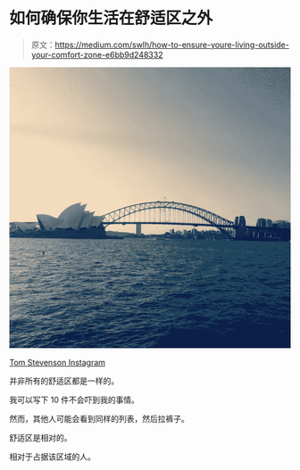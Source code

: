 # 如何确保你生活在舒适区之外

> 原文：<https://medium.com/swlh/how-to-ensure-youre-living-outside-your-comfort-zone-e6bb9d248332>

![](img/9230e5ef3200a116c5425c0f5b9ab996.png)

[Tom Stevenson Instagram](https://www.instagram.com/thetravellintom)

并非所有的舒适区都是一样的。

我可以写下 10 件不会吓到我的事情。

然而，其他人可能会看到同样的列表，然后拉裤子。

舒适区是相对的。

相对于占据该区域的人。